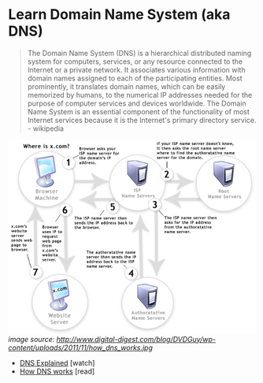 # Learn Domain Name System (aka DNS)

> The Domain Name System (DNS) is a hierarchical distributed naming system for computers, services, or any resource connected to the Internet or a private network. It associates various information with domain names assigned to each of the participating entities. Most prominently, it translates domain names, which can be easily memorized by humans, to the numerical IP addresses needed for the purpose of computer services and devices worldwide. The Domain Name System is an essential component of the functionality of most Internet services because it is the Internet's primary directory service. - wikipedia

![](../images/dns.jpg "http://www.digital-digest.com/blog/DVDGuy/wp-content/uploads/2011/11/how_dns_works.jpg")
<cite>image source: <a href="http://www.digital-digest.com/blog/DVDGuy/wp-content/uploads/2011/11/how_dns_works.jpg">http://www.digital-digest.com/blog/DVDGuy/wp-content/uploads/2011/11/how_dns_works.jpg</a></cite>


* [DNS Explained](https://www.youtube.com/watch?v=72snZctFFtA) [watch]
* [How DNS works](https://howdns.works/ep1/) [read]
